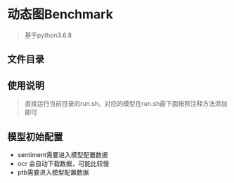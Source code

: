 # 动态图Benchmark
>基于python3.6.8
## 文件目录
## 使用说明
> 直接运行当前目录的run.sh，对应的模型在run.sh最下面按照注释方法添加即可
## 模型初始配置
- sentiment需要进入模型配置数据
- ocr 会自动下载数据，可能比较慢
- ptb需要进入模型配置数据
